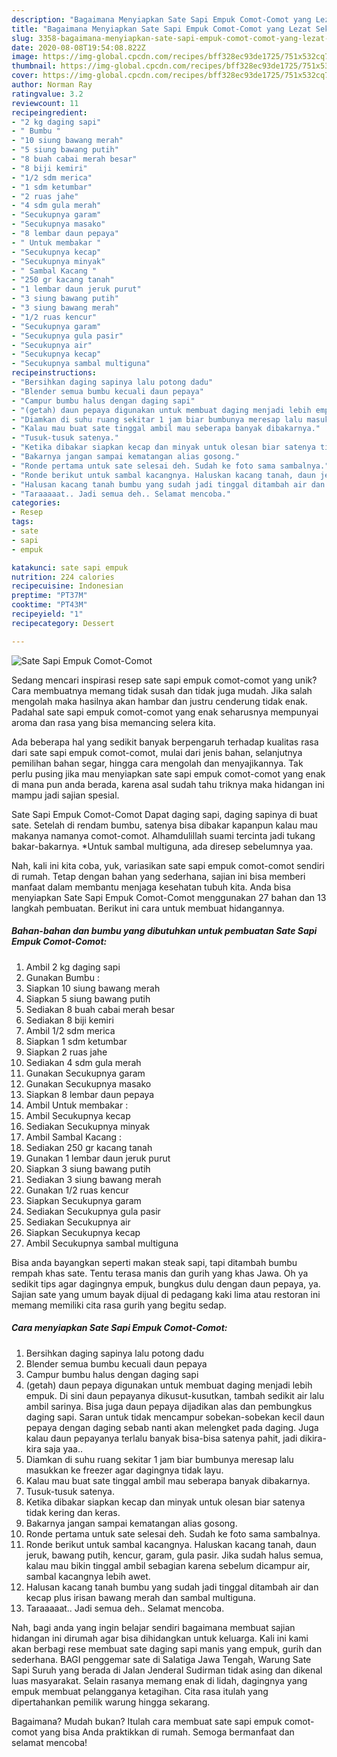 ```yaml
---
description: "Bagaimana Menyiapkan Sate Sapi Empuk Comot-Comot yang Lezat Sekali"
title: "Bagaimana Menyiapkan Sate Sapi Empuk Comot-Comot yang Lezat Sekali"
slug: 3358-bagaimana-menyiapkan-sate-sapi-empuk-comot-comot-yang-lezat-sekali
date: 2020-08-08T19:54:08.822Z
image: https://img-global.cpcdn.com/recipes/bff328ec93de1725/751x532cq70/sate-sapi-empuk-comot-comot-foto-resep-utama.jpg
thumbnail: https://img-global.cpcdn.com/recipes/bff328ec93de1725/751x532cq70/sate-sapi-empuk-comot-comot-foto-resep-utama.jpg
cover: https://img-global.cpcdn.com/recipes/bff328ec93de1725/751x532cq70/sate-sapi-empuk-comot-comot-foto-resep-utama.jpg
author: Norman Ray
ratingvalue: 3.2
reviewcount: 11
recipeingredient:
- "2 kg daging sapi"
- " Bumbu "
- "10 siung bawang merah"
- "5 siung bawang putih"
- "8 buah cabai merah besar"
- "8 biji kemiri"
- "1/2 sdm merica"
- "1 sdm ketumbar"
- "2 ruas jahe"
- "4 sdm gula merah"
- "Secukupnya garam"
- "Secukupnya masako"
- "8 lembar daun pepaya"
- " Untuk membakar "
- "Secukupnya kecap"
- "Secukupnya minyak"
- " Sambal Kacang "
- "250 gr kacang tanah"
- "1 lembar daun jeruk purut"
- "3 siung bawang putih"
- "3 siung bawang merah"
- "1/2 ruas kencur"
- "Secukupnya garam"
- "Secukupnya gula pasir"
- "Secukupnya air"
- "Secukupnya kecap"
- "Secukupnya sambal multiguna"
recipeinstructions:
- "Bersihkan daging sapinya lalu potong dadu"
- "Blender semua bumbu kecuali daun pepaya"
- "Campur bumbu halus dengan daging sapi"
- "(getah) daun pepaya digunakan untuk membuat daging menjadi lebih empuk. Di sini daun pepayanya dikusut-kusutkan, tambah sedikit air lalu ambil sarinya. Bisa juga daun pepaya dijadikan alas dan pembungkus daging sapi. Saran untuk tidak mencampur sobekan-sobekan kecil daun pepaya dengan daging sebab nanti akan melengket pada daging. Juga kalau daun pepayanya terlalu banyak bisa-bisa satenya pahit, jadi dikira-kira saja yaa.."
- "Diamkan di suhu ruang sekitar 1 jam biar bumbunya meresap lalu masukkan ke freezer agar dagingnya tidak layu."
- "Kalau mau buat sate tinggal ambil mau seberapa banyak dibakarnya."
- "Tusuk-tusuk satenya."
- "Ketika dibakar siapkan kecap dan minyak untuk olesan biar satenya tidak kering dan keras."
- "Bakarnya jangan sampai kematangan alias gosong."
- "Ronde pertama untuk sate selesai deh. Sudah ke foto sama sambalnya."
- "Ronde berikut untuk sambal kacangnya. Haluskan kacang tanah, daun jeruk, bawang putih, kencur, garam, gula pasir. Jika sudah halus semua, kalau mau bikin tinggal ambil sebagian karena sebelum dicampur air, sambal kacangnya lebih awet."
- "Halusan kacang tanah bumbu yang sudah jadi tinggal ditambah air dan kecap plus irisan bawang merah dan sambal multiguna."
- "Taraaaaat.. Jadi semua deh.. Selamat mencoba."
categories:
- Resep
tags:
- sate
- sapi
- empuk

katakunci: sate sapi empuk 
nutrition: 224 calories
recipecuisine: Indonesian
preptime: "PT37M"
cooktime: "PT43M"
recipeyield: "1"
recipecategory: Dessert

---
```



![Sate Sapi Empuk Comot-Comot](https://img-global.cpcdn.com/recipes/bff328ec93de1725/751x532cq70/sate-sapi-empuk-comot-comot-foto-resep-utama.jpg)

Sedang mencari inspirasi resep sate sapi empuk comot-comot yang unik? Cara membuatnya memang tidak susah dan tidak juga mudah. Jika salah mengolah maka hasilnya akan hambar dan justru cenderung tidak enak. Padahal sate sapi empuk comot-comot yang enak seharusnya mempunyai aroma dan rasa yang bisa memancing selera kita.

Ada beberapa hal yang sedikit banyak berpengaruh terhadap kualitas rasa dari sate sapi empuk comot-comot, mulai dari jenis bahan, selanjutnya pemilihan bahan segar, hingga cara mengolah dan menyajikannya. Tak perlu pusing jika mau menyiapkan sate sapi empuk comot-comot yang enak di mana pun anda berada, karena asal sudah tahu triknya maka hidangan ini mampu jadi sajian spesial.

Sate Sapi Empuk Comot-Comot Dapat daging sapi, daging sapinya di buat sate. Setelah di rendam bumbu, satenya bisa dibakar kapanpun kalau mau makanya namanya comot-comot. Alhamdulillah suami tercinta jadi tukang bakar-bakarnya. *Untuk sambal multiguna, ada diresep sebelumnya yaa.


Nah, kali ini kita coba, yuk, variasikan sate sapi empuk comot-comot sendiri di rumah. Tetap dengan bahan yang sederhana, sajian ini bisa memberi manfaat dalam membantu menjaga kesehatan tubuh kita. Anda bisa menyiapkan Sate Sapi Empuk Comot-Comot menggunakan 27 bahan dan 13 langkah pembuatan. Berikut ini cara untuk membuat hidangannya.

<!--inarticleads1-->

##### Bahan-bahan dan bumbu yang dibutuhkan untuk pembuatan Sate Sapi Empuk Comot-Comot:

1. Ambil 2 kg daging sapi
1. Gunakan  Bumbu :
1. Siapkan 10 siung bawang merah
1. Siapkan 5 siung bawang putih
1. Sediakan 8 buah cabai merah besar
1. Sediakan 8 biji kemiri
1. Ambil 1/2 sdm merica
1. Siapkan 1 sdm ketumbar
1. Siapkan 2 ruas jahe
1. Sediakan 4 sdm gula merah
1. Gunakan Secukupnya garam
1. Gunakan Secukupnya masako
1. Siapkan 8 lembar daun pepaya
1. Ambil  Untuk membakar :
1. Ambil Secukupnya kecap
1. Sediakan Secukupnya minyak
1. Ambil  Sambal Kacang :
1. Sediakan 250 gr kacang tanah
1. Gunakan 1 lembar daun jeruk purut
1. Siapkan 3 siung bawang putih
1. Sediakan 3 siung bawang merah
1. Gunakan 1/2 ruas kencur
1. Siapkan Secukupnya garam
1. Sediakan Secukupnya gula pasir
1. Sediakan Secukupnya air
1. Siapkan Secukupnya kecap
1. Ambil Secukupnya sambal multiguna


Bisa anda bayangkan seperti makan steak sapi, tapi ditambah bumbu rempah khas sate. Tentu terasa manis dan gurih yang khas Jawa. Oh ya sedikit tips agar dagingnya empuk, bungkus dulu dengan daun pepaya, ya. Sajian sate yang umum bayak dijual di pedagang kaki lima atau restoran ini memang memiliki cita rasa gurih yang begitu sedap. 

<!--inarticleads2-->

##### Cara menyiapkan Sate Sapi Empuk Comot-Comot:

1. Bersihkan daging sapinya lalu potong dadu
1. Blender semua bumbu kecuali daun pepaya
1. Campur bumbu halus dengan daging sapi
1. (getah) daun pepaya digunakan untuk membuat daging menjadi lebih empuk. Di sini daun pepayanya dikusut-kusutkan, tambah sedikit air lalu ambil sarinya. Bisa juga daun pepaya dijadikan alas dan pembungkus daging sapi. Saran untuk tidak mencampur sobekan-sobekan kecil daun pepaya dengan daging sebab nanti akan melengket pada daging. Juga kalau daun pepayanya terlalu banyak bisa-bisa satenya pahit, jadi dikira-kira saja yaa..
1. Diamkan di suhu ruang sekitar 1 jam biar bumbunya meresap lalu masukkan ke freezer agar dagingnya tidak layu.
1. Kalau mau buat sate tinggal ambil mau seberapa banyak dibakarnya.
1. Tusuk-tusuk satenya.
1. Ketika dibakar siapkan kecap dan minyak untuk olesan biar satenya tidak kering dan keras.
1. Bakarnya jangan sampai kematangan alias gosong.
1. Ronde pertama untuk sate selesai deh. Sudah ke foto sama sambalnya.
1. Ronde berikut untuk sambal kacangnya. Haluskan kacang tanah, daun jeruk, bawang putih, kencur, garam, gula pasir. Jika sudah halus semua, kalau mau bikin tinggal ambil sebagian karena sebelum dicampur air, sambal kacangnya lebih awet.
1. Halusan kacang tanah bumbu yang sudah jadi tinggal ditambah air dan kecap plus irisan bawang merah dan sambal multiguna.
1. Taraaaaat.. Jadi semua deh.. Selamat mencoba.


Nah, bagi anda yang ingin belajar sendiri bagaimana membuat sajian hidangan ini dirumah agar bisa dihidangkan untuk keluarga. Kali ini kami akan berbagi rese membuat sate daging sapi manis yang empuk, gurih dan sederhana. BAGI penggemar sate di Salatiga Jawa Tengah, Warung Sate Sapi Suruh yang berada di Jalan Jenderal Sudirman tidak asing dan dikenal luas masyarakat. Selain rasanya memang enak di lidah, dagingnya yang empuk membuat pelangganya ketagihan. Cita rasa itulah yang dipertahankan pemilik warung hingga sekarang. 

Bagaimana? Mudah bukan? Itulah cara membuat sate sapi empuk comot-comot yang bisa Anda praktikkan di rumah. Semoga bermanfaat dan selamat mencoba!
